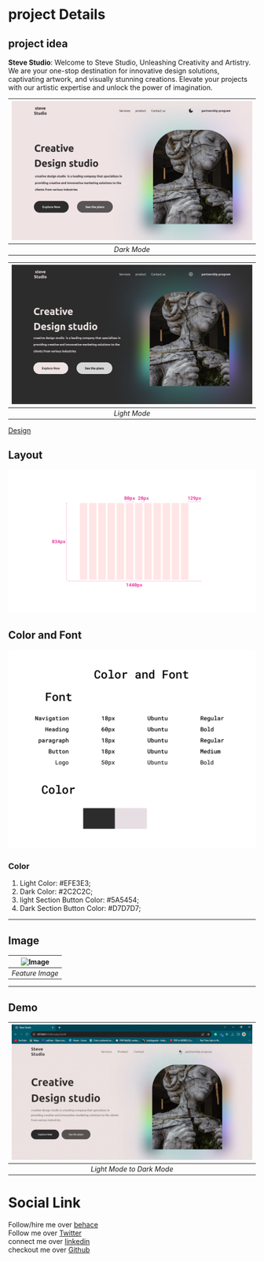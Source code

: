 # project Details

## project idea
   **Steve Studio**: Welcome to Steve Studio,  Unleashing Creativity and Artistry. We are your one-stop destination for innovative design solutions, captivating artwork, and visually stunning creations. Elevate your projects with our artistic expertise and unlock the power of imagination.

 |![project](https://raw.githubusercontent.com/Rockky1997/Frontend/main/asset%20for%20projects/Studio%20light.png)|
  |:--:| 
  |*Dark Mode*|
 
 |![project](https://raw.githubusercontent.com/Rockky1997/Frontend/main/asset%20for%20projects/Studio%20dark.png)|
 |:--:| 
  |*Light Mode*|

 [Design](https://www.behance.net/gallery/175906109/Steve-Studio-(Dummy-project-For-portfolio-))<br />
 
## Layout
 ![Layout](https://raw.githubusercontent.com/Rockky1997/Frontend/main/asset%20for%20projects/layout%20grid%20-%20steve%20studio.png)

## Color and Font 
 ![Color and Font](https://raw.githubusercontent.com/Rockky1997/Frontend/main/asset%20for%20projects/dark%20mode%20-%20Color%20and%20Font%20-%20steve%20studio.png)

 ### Color
   1. Light Color: #EFE3E3;
   2. Dark Color: #2C2C2C;
   3. light Section Button Color: #5A5454;
   4. Dark Section Button Color: #D7D7D7;
-----    

## Image
   
| ![Image](https://github.com/Rockky1997/Frontend/blob/main/asset%20for%20projects/studio-1.png?raw=true) |
|:--:|
|*Feature Image*|
-----    

## Demo
   
| ![Demo](https://raw.githubusercontent.com/Rockky1997/Frontend/main/asset%20for%20projects/light%20mode%20to%20dark%20mode.gif) |
|:--:|
|*Light Mode to Dark Mode*|


# Social Link

   Follow/hire me over [behace](https://www.behance.net/ramchakraborty)<br />
   Follow me over [Twitter](https://twitter.com/ram_chakra1997)<br />
   connect me over [linkedin](https://www.linkedin.com/in/ramesh-chakraborty-ba40b6282/)<br />
   checkout me over [Github](https://github.com/Rockky1997)<br />
  
